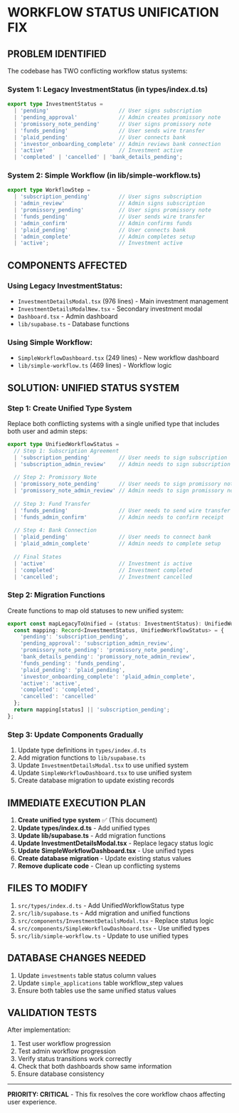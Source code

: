 # WORKFLOW STATUS UNIFICATION FIX

## PROBLEM IDENTIFIED
The codebase has TWO conflicting workflow status systems:

### System 1: Legacy InvestmentStatus (in types/index.d.ts)
```typescript
export type InvestmentStatus = 
  | 'pending'                      // User signs subscription
  | 'pending_approval'             // Admin creates promissory note  
  | 'promissory_note_pending'      // User signs promissory note
  | 'funds_pending'                // User sends wire transfer
  | 'plaid_pending'                // User connects bank
  | 'investor_onboarding_complete' // Admin reviews bank connection
  | 'active'                       // Investment active
  | 'completed' | 'cancelled' | 'bank_details_pending';
```

### System 2: Simple Workflow (in lib/simple-workflow.ts)
```typescript
export type WorkflowStep =
  | 'subscription_pending'         // User signs subscription  
  | 'admin_review'                 // Admin signs subscription
  | 'promissory_pending'           // User signs promissory note
  | 'funds_pending'                // User sends wire transfer  
  | 'admin_confirm'                // Admin confirms funds
  | 'plaid_pending'                // User connects bank
  | 'admin_complete'               // Admin completes setup
  | 'active';                      // Investment active
```

## COMPONENTS AFFECTED

### Using Legacy InvestmentStatus:
- `InvestmentDetailsModal.tsx` (976 lines) - Main investment management
- `InvestmentDetailsModalNew.tsx` - Secondary investment modal  
- `Dashboard.tsx` - Admin dashboard
- `lib/supabase.ts` - Database functions

### Using Simple Workflow:
- `SimpleWorkflowDashboard.tsx` (249 lines) - New workflow dashboard
- `lib/simple-workflow.ts` (469 lines) - Workflow logic

## SOLUTION: UNIFIED STATUS SYSTEM

### Step 1: Create Unified Type System
Replace both conflicting systems with a single unified type that includes both user and admin steps:

```typescript
export type UnifiedWorkflowStatus =
  // Step 1: Subscription Agreement
  | 'subscription_pending'         // User needs to sign subscription
  | 'subscription_admin_review'    // Admin needs to sign subscription
  
  // Step 2: Promissory Note  
  | 'promissory_note_pending'      // User needs to sign promissory note
  | 'promissory_note_admin_review' // Admin needs to sign promissory note
  
  // Step 3: Fund Transfer
  | 'funds_pending'                // User needs to send wire transfer
  | 'funds_admin_confirm'          // Admin needs to confirm receipt
  
  // Step 4: Bank Connection
  | 'plaid_pending'                // User needs to connect bank
  | 'plaid_admin_complete'         // Admin needs to complete setup
  
  // Final States
  | 'active'                       // Investment is active
  | 'completed'                    // Investment completed
  | 'cancelled';                   // Investment cancelled
```

### Step 2: Migration Functions
Create functions to map old statuses to new unified system:

```typescript
export const mapLegacyToUnified = (status: InvestmentStatus): UnifiedWorkflowStatus => {
  const mapping: Record<InvestmentStatus, UnifiedWorkflowStatus> = {
    'pending': 'subscription_pending',
    'pending_approval': 'subscription_admin_review', 
    'promissory_note_pending': 'promissory_note_pending',
    'bank_details_pending': 'promissory_note_admin_review',
    'funds_pending': 'funds_pending', 
    'plaid_pending': 'plaid_pending',
    'investor_onboarding_complete': 'plaid_admin_complete',
    'active': 'active',
    'completed': 'completed',
    'cancelled': 'cancelled'
  };
  return mapping[status] || 'subscription_pending';
};
```

### Step 3: Update Components Gradually
1. Update type definitions in `types/index.d.ts`
2. Add migration functions to `lib/supabase.ts`
3. Update `InvestmentDetailsModal.tsx` to use unified system
4. Update `SimpleWorkflowDashboard.tsx` to use unified system
5. Create database migration to update existing records

## IMMEDIATE EXECUTION PLAN

1. **Create unified type system** ✅ (This document)
2. **Update types/index.d.ts** - Add unified types  
3. **Update lib/supabase.ts** - Add migration functions
4. **Update InvestmentDetailsModal.tsx** - Replace legacy status logic
5. **Update SimpleWorkflowDashboard.tsx** - Use unified types
6. **Create database migration** - Update existing status values
7. **Remove duplicate code** - Clean up conflicting systems

## FILES TO MODIFY

1. `src/types/index.d.ts` - Add UnifiedWorkflowStatus type
2. `src/lib/supabase.ts` - Add migration and unified functions  
3. `src/components/InvestmentDetailsModal.tsx` - Replace status logic
4. `src/components/SimpleWorkflowDashboard.tsx` - Use unified types
5. `src/lib/simple-workflow.ts` - Update to use unified types

## DATABASE CHANGES NEEDED

1. Update `investments` table status column values
2. Update `simple_applications` table workflow_step values  
3. Ensure both tables use the same unified status values

## VALIDATION TESTS

After implementation:
1. Test user workflow progression
2. Test admin workflow progression  
3. Verify status transitions work correctly
4. Check that both dashboards show same information
5. Ensure database consistency

---

**PRIORITY: CRITICAL** - This fix resolves the core workflow chaos affecting user experience.
